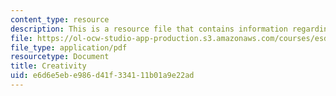 ```yaml
---
content_type: resource
description: This is a resource file that contains information regarding creativity.
file: https://ol-ocw-studio-app-production.s3.amazonaws.com/courses/esd-051j-engineering-innovation-and-design-fall-2012/e6d6e5ebe986d41f334111b01a9e22ad_MITESD_051JF12_Lec11.pdf
file_type: application/pdf
resourcetype: Document
title: Creativity
uid: e6d6e5eb-e986-d41f-3341-11b01a9e22ad
---
```

